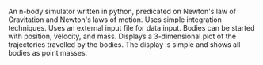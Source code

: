 An n-body simulator written in python, predicated on Newton's law of Gravitation and Newton's laws of motion. Uses simple integration techniques. Uses an external input file for data input. Bodies can be started with position, velocity, and mass. Displays a 3-dimensional plot of the trajectories travelled by the bodies. The display is simple and shows all bodies as point masses.

